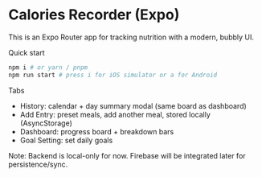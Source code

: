 # Calories Recorder (Expo)

This is an Expo Router app for tracking nutrition with a modern, bubbly UI.

Quick start

```bash
npm i # or yarn / pnpm
npm run start # press i for iOS simulator or a for Android
```

Tabs
- History: calendar + day summary modal (same board as dashboard)
- Add Entry: preset meals, add another meal, stored locally (AsyncStorage)
- Dashboard: progress board + breakdown bars
- Goal Setting: set daily goals

Note: Backend is local-only for now. Firebase will be integrated later for persistence/sync.
